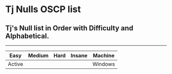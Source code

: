 # Tj Nulls OSCP list
## Tj's Null list in Order with Difficulty and Alphabetical. 

------------------- 


| Easy | Medium | Hard | Insane | Machine |
|------|--------|------|--------|---------|
| Active |   |   |   | Windows |

